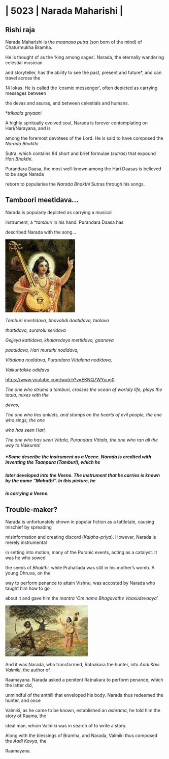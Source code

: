 #

# | 5023 | Narada Maharishi     |

##  Rishi raja 

Narada Maharishi is the *maanasa putra* (son born of the mind) of Chaturmukha Bramha.

He is thought of as the ‘king among sages’. Narada, the eternally wandering celestial musician

and storyteller, has the ability to see the past, present and future*, and can travel across the

14 lokas. He is called the ‘cosmic messenger’, often depicted as carrying messages between

the devas and asuras, and between celestials and humans.

**trikaala gnyaani*


A highly spiritually evolved soul, Narada is forever contemplating on Hari/Narayana, and is

among the foremost devotees of the Lord. He is said to have composed the *Narada Bhakthi*

Sutra, which contains 84 short and brief formulae (*sutras*) that expound *Hari Bhakthi*.

Purandara Daasa, the most well-known among the Hari Daasas is believed to be sage Narada

reborn to popularise the *Narada Bhakthi* Sutras through his songs.



## Tamboori meetidava...

Narada is popularly depicted as carrying a musical

instrument, a  **tamburi* in his hand. Purandara Daasa has

described Narada with the song…

![Image from page 1](images/img_02.png)

*Tamburi meetidava, bhavabdi daatidava, taalava*

*thattidava, surarolu seridava*

*Gejjeya kattidava, khalaredeya mettidava, gaanava*

*paadidava, Hari muruthi nodidava,*

*Vittalana nodidava, Purandara Vittalana nodidava,*

*Vaikuntakke odidava*

https://www.youtube.com/watch?v=EKNQ7WYuug0

*The one who strums a tamburi, crosses the ocean of worldly life, plays the taala, mixes with the*

*devas,*

*The one who ties anklets, and stomps on the hearts of evil people, the one who sings, the one*

*who has seen Hari,*

*The one who has seen Vittala, Purandara Vittala, the one who ran all the way to Vaikunta!*


##### *Some describe the instrument as a Veene. Narada is credited with inventing the Taanpura (Tamburi), which he

##### later developed into the Veene. The instrument that he carries is known by the name “Mahathi”. In this picture, he

##### is carrying a Veene. 


## Trouble-maker? 

Narada is unfortunately shown in popular fiction as a tattletale, causing mischief by spreading

misinformation and creating discord (*Kalaha-priya*). However, Narada is merely instrumental

in setting into motion, many of the Puranic events, acting as a catalyst. It was he who sowed

the seeds of *Bhakthi*, while Prahallada was still in his mother’s womb. A young Dhruva, on the

way to perform penance to attain Vishnu, was accosted by Narada who taught him how to go

about it and gave him the *mantra* ‘*Om namo Bhagavathe Vaasudevaaya*’.

![Image from page 2](images/img_03.png)

And it was Narada, who transformed, Ratnakara the hunter, into *Aadi Kavi Valmiki*, the author of

Raamayana. Narada asked a penitent Ratnakara to perform penance, which the latter did,

unmindful of the anthill that enveloped his body. Narada thus redeemed the hunter, and once

Valmiki, as he came to be known, established an *ashrama*, he told him the story of Raama, the

ideal man, whom Valmiki was in search of to write a story.

Along with the blessings of Bramha, and Narada, Valmiki thus composed the *Aadi Kavya*, the

Raamayana.